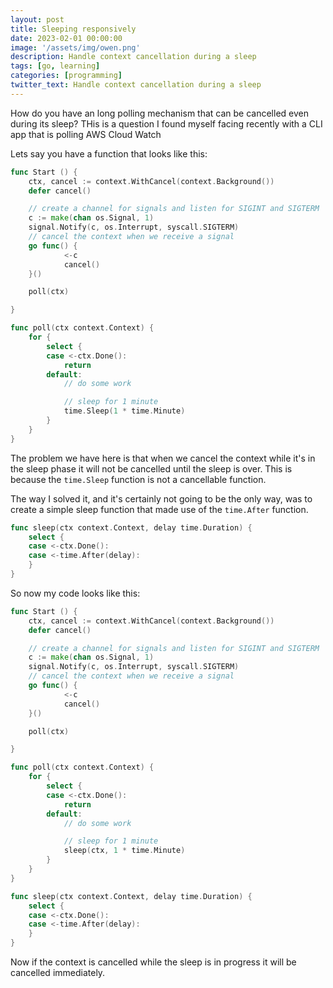 ```yaml
---
layout: post
title: Sleeping responsively
date: 2023-02-01 00:00:00
image: '/assets/img/owen.png'
description: Handle context cancellation during a sleep
tags: [go, learning]
categories: [programming]
twitter_text: Handle context cancellation during a sleep
---
```


How do you have an long polling mechanism that can be cancelled even during its sleep? THis is a question I found myself facing recently with a CLI app that is polling AWS Cloud Watch

Lets say you have a function that looks like this:

```go
func Start () {
    ctx, cancel := context.WithCancel(context.Background())
    defer cancel()

    // create a channel for signals and listen for SIGINT and SIGTERM
    c := make(chan os.Signal, 1)
	signal.Notify(c, os.Interrupt, syscall.SIGTERM)
    // cancel the context when we receive a signal
	go func() {
			<-c
			cancel()
	}()

    poll(ctx)

}

func poll(ctx context.Context) {
    for {
        select {
        case <-ctx.Done():
            return
        default:
            // do some work

            // sleep for 1 minute
            time.Sleep(1 * time.Minute)
        }
    }
}
```

The problem we have here is that when we cancel the context while it's in the sleep phase it will not be cancelled until the sleep is over. This is because the `time.Sleep` function is not a cancellable function.

The way I solved it, and it's certainly not going to be the only way, was to create a simple sleep function that made use of the `time.After` function.

```go
func sleep(ctx context.Context, delay time.Duration) {
	select {
	case <-ctx.Done():
	case <-time.After(delay):
	}
}
```

So now my code looks like this:

```go
func Start () {
    ctx, cancel := context.WithCancel(context.Background())
    defer cancel()

    // create a channel for signals and listen for SIGINT and SIGTERM
    c := make(chan os.Signal, 1)
	signal.Notify(c, os.Interrupt, syscall.SIGTERM)
    // cancel the context when we receive a signal
	go func() {
			<-c
			cancel()
	}()

    poll(ctx)

}

func poll(ctx context.Context) {
    for {
        select {
        case <-ctx.Done():
            return
        default:
            // do some work

            // sleep for 1 minute
            sleep(ctx, 1 * time.Minute)
        }
    }
}

func sleep(ctx context.Context, delay time.Duration) {
	select {
	case <-ctx.Done():
	case <-time.After(delay):
	}
}
```

Now if the context is cancelled while the sleep is in progress it will be cancelled immediately.
